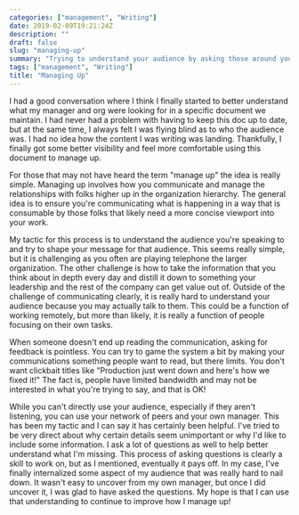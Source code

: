 ```yaml
---
categories: ["management", "Writing"]
date: 2019-02-09T19:21:24Z
description: ""
draft: false
slug: "managing-up"
summary: "Trying to understand your audience by asking those around you."
tags: ["management", "Writing"]
title: "Managing Up"
---
```


I had a good conversation where I think I finally started to better understand what my manager and org were looking for in a specific document we maintain. I had never had a problem with having to keep this doc up to date, but at the same time, I always felt I was flying blind as to who the audience was. I had no idea how the content I was writing was landing. Thankfully, I finally got some better visibility and feel more comfortable using this document to manage up.

For those that may not have heard the term "manage up" the idea is really simple. Managing up involves how you communicate and manage the relationships with folks higher up in the organization hierarchy. The general idea is to ensure you're communicating what is happening in a way that is consumable by those folks that likely need a more concise viewport into your work.

My tactic for this process is to understand the audience you're speaking to and try to shape your message for that audience. This seems really simple, but it is challenging as you often are playing telephone the larger organization. The other challenge is how to take the information that you think about in depth every day and distill it down to something your leadership and the rest of the company can get value out of. Outside of the challenge of communicating clearly, it is really hard to understand your audience because you may actually talk to them. This could be a function of working remotely, but more than likely, it is really a function of people focusing on their own tasks.

When someone doesn't end up reading the communication, asking for feedback is pointless. You can try to game the system a bit by making your communications something people want to read, but there limits. You don't want clickbait titles like "Production just went down and here's how we fixed it!" The fact is, people have limited bandwidth and may not be interested in what you're trying to say, and that is OK!

While you can't directly use your audience, especially if they aren't listening, you can use your network of peers and your own manager. This has been my tactic and I can say it has certainly been helpful. I've tried to be very direct about why certain details seem unimportant or why I'd like to include some information. I ask a lot of questions as well to help better understand what I'm missing. This process of asking questions is clearly a skill to work on, but as I mentioned, eventually it pays off. In my case, I've finally internalized some aspect of my audience that was really hard to nail down. It wasn't easy to uncover from my own manager, but once I did uncover it, I was glad to have asked the questions. My hope is that I can use that understanding to continue to improve how I manage up!
